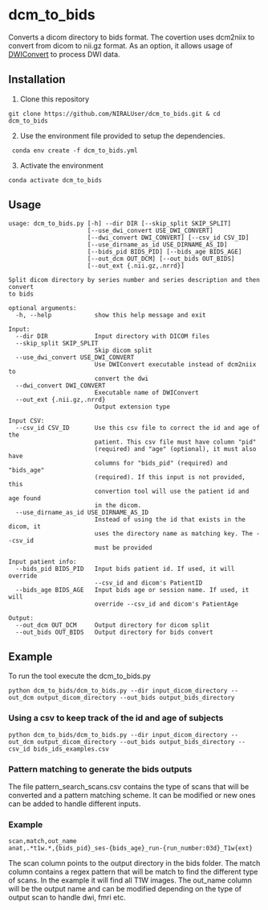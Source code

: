# dcm_to_bids

Converts a dicom directory to bids format. The covertion uses dcm2niix to convert from dicom to nii.gz format. As an option, it allows usage of [DWIConvert](https://github.com/BRAINSia/BRAINSTools) to process DWI data. 

## Installation

1. Clone this repository

```
git clone https://github.com/NIRALUser/dcm_to_bids.git & cd dcm_to_bids
```

2. Use the environment file provided to setup the dependencies. 

```
 conda env create -f dcm_to_bids.yml
```

3. Activate the environment

```
conda activate dcm_to_bids
```

## Usage

```
usage: dcm_to_bids.py [-h] --dir DIR [--skip_split SKIP_SPLIT]
                      [--use_dwi_convert USE_DWI_CONVERT]
                      [--dwi_convert DWI_CONVERT] [--csv_id CSV_ID]
                      [--use_dirname_as_id USE_DIRNAME_AS_ID]
                      [--bids_pid BIDS_PID] [--bids_age BIDS_AGE]
                      [--out_dcm OUT_DCM] [--out_bids OUT_BIDS]
                      [--out_ext {.nii.gz,.nrrd}]

Split dicom directory by series number and series description and then convert
to bids

optional arguments:
  -h, --help            show this help message and exit

Input:
  --dir DIR             Input directory with DICOM files
  --skip_split SKIP_SPLIT
                        Skip dicom split
  --use_dwi_convert USE_DWI_CONVERT
                        Use DWIConvert executable instead of dcm2niix to
                        convert the dwi
  --dwi_convert DWI_CONVERT
                        Executable name of DWIConvert
  --out_ext {.nii.gz,.nrrd}
                        Output extension type

Input CSV:
  --csv_id CSV_ID       Use this csv file to correct the id and age of the
                        patient. This csv file must have column "pid"
                        (required) and "age" (optional), it must also have
                        columns for "bids_pid" (required) and "bids_age"
                        (required). If this input is not provided, this
                        convertion tool will use the patient id and age found
                        in the dicom.
  --use_dirname_as_id USE_DIRNAME_AS_ID
                        Instead of using the id that exists in the dicom, it
                        uses the directory name as matching key. The --csv_id
                        must be provided

Input patient info:
  --bids_pid BIDS_PID   Input bids patient id. If used, it will override
                        --csv_id and dicom's PatientID
  --bids_age BIDS_AGE   Input bids age or session name. If used, it will
                        override --csv_id and dicom's PatientAge

Output:
  --out_dcm OUT_DCM     Output directory for dicom split
  --out_bids OUT_BIDS   Output directory for bids convert
```

## Example

To run the tool execute the dcm_to_bids.py
  
```
python dcm_to_bids/dcm_to_bids.py --dir input_dicom_directory --out_dcm output_dicom_directory --out_bids output_bids_directory
```

### Using a csv to keep track of the id and age of subjects

```
python dcm_to_bids/dcm_to_bids.py --dir input_dicom_directory --out_dcm output_dicom_directory --out_bids output_bids_directory --csv_id bids_ids_examples.csv
```

### Pattern matching to generate the bids outputs

The file pattern_search_scans.csv contains the type of scans that will be converted and a pattern matching scheme. 
It can be modified or new ones can be added to handle different inputs. 

### Example
```
scan,match,out_name
anat,.*t1w.*,{bids_pid}_ses-{bids_age}_run-{run_number:03d}_T1w{ext}
```

The scan column points to the output directory in the bids folder. The match column contains a regex pattern that will be match to find the different type of scans. In the example it will find all T1W images. The out_name column will be the output name and can be modified depending on the type of output scan to handle dwi, fmri etc. 
